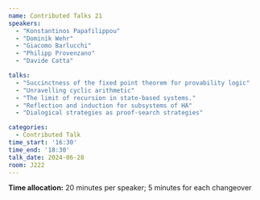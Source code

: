 ```yaml
---
name: Contributed Talks 21
speakers: 
  - "Konstantinos Papafilippou"
  - "Dominik Wehr"
  - "Giacomo Barlucchi"
  - "Philipp Provenzano"
  - "Davide Catta"

talks: 
  - "Succinctness of the fixed point theorem for provability logic"
  - "Unravelling cyclic arithmetic"
  - "The limit of recursion in state-based systems."
  - "Reflection and induction for subsystems of HA"
  - "Dialogical strategies as proof-search strategies"

categories:
  - Contributed Talk
time_start: '16:30'
time_end: '18:30'
talk_date: 2024-06-28
room: J222
---
```

**Time allocation:** 20 minutes per speaker; 5 minutes for each changeover

